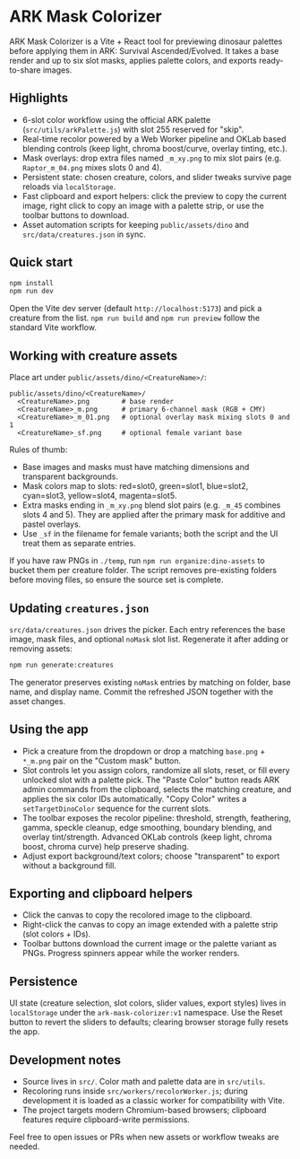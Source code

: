 ﻿# ARK Mask Colorizer

ARK Mask Colorizer is a Vite + React tool for previewing dinosaur palettes before applying them in ARK: Survival Ascended/Evolved. It takes a base render and up to six slot masks, applies palette colors, and exports ready-to-share images.

## Highlights
- 6-slot color workflow using the official ARK palette (`src/utils/arkPalette.js`) with slot 255 reserved for "skip".
- Real-time recolor powered by a Web Worker pipeline and OKLab based blending controls (keep light, chroma boost/curve, overlay tinting, etc.).
- Mask overlays: drop extra files named `_m_xy.png` to mix slot pairs (e.g. `Raptor_m_04.png` mixes slots 0 and 4).
- Persistent state: chosen creature, colors, and slider tweaks survive page reloads via `localStorage`.
- Fast clipboard and export helpers: click the preview to copy the current image, right click to copy an image with a palette strip, or use the toolbar buttons to download.
- Asset automation scripts for keeping `public/assets/dino` and `src/data/creatures.json` in sync.

## Quick start

```sh
npm install
npm run dev
```

Open the Vite dev server (default `http://localhost:5173`) and pick a creature from the list. `npm run build` and `npm run preview` follow the standard Vite workflow.

## Working with creature assets

Place art under `public/assets/dino/<CreatureName>/`:

```
public/assets/dino/<CreatureName>/
  <CreatureName>.png        # base render
  <CreatureName>_m.png      # primary 6-channel mask (RGB + CMY)
  <CreatureName>_m_01.png   # optional overlay mask mixing slots 0 and 1
  <CreatureName>_sf.png     # optional female variant base
```

Rules of thumb:

- Base images and masks must have matching dimensions and transparent backgrounds.
- Mask colors map to slots: red=slot0, green=slot1, blue=slot2, cyan=slot3, yellow=slot4, magenta=slot5.
- Extra masks ending in `_m_xy.png` blend slot pairs (e.g. `_m_45` combines slots 4 and 5). They are applied after the primary mask for additive and pastel overlays.
- Use `_sf` in the filename for female variants; both the script and the UI treat them as separate entries.

If you have raw PNGs in `./temp`, run `npm run organize:dino-assets` to bucket them per creature folder. The script removes pre-existing folders before moving files, so ensure the source set is complete.

## Updating `creatures.json`

`src/data/creatures.json` drives the picker. Each entry references the base image, mask files, and optional `noMask` slot list. Regenerate it after adding or removing assets:

```sh
npm run generate:creatures
```

The generator preserves existing `noMask` entries by matching on folder, base name, and display name. Commit the refreshed JSON together with the asset changes.

## Using the app

- Pick a creature from the dropdown or drop a matching `base.png` + `*_m.png` pair on the "Custom mask" button.
- Slot controls let you assign colors, randomize all slots, reset, or fill every unlocked slot with a palette pick. The "Paste Color" button reads ARK admin commands from the clipboard, selects the matching creature, and applies the six color IDs automatically. "Copy Color" writes a `setTargetDinoColor` sequence for the current slots.
- The toolbar exposes the recolor pipeline: threshold, strength, feathering, gamma, speckle cleanup, edge smoothing, boundary blending, and overlay tint/strength. Advanced OKLab controls (keep light, chroma boost, chroma curve) help preserve shading.
- Adjust export background/text colors; choose "transparent" to export without a background fill.

## Exporting and clipboard helpers

- Click the canvas to copy the recolored image to the clipboard.
- Right-click the canvas to copy an image extended with a palette strip (slot colors + IDs).
- Toolbar buttons download the current image or the palette variant as PNGs. Progress spinners appear while the worker renders.

## Persistence

UI state (creature selection, slot colors, slider values, export styles) lives in `localStorage` under the `ark-mask-colorizer:v1` namespace. Use the Reset button to revert the sliders to defaults; clearing browser storage fully resets the app.

## Development notes

- Source lives in `src/`. Color math and palette data are in `src/utils`.
- Recoloring runs inside `src/workers/recolorWorker.js`; during development it is loaded as a classic worker for compatibility with Vite.
- The project targets modern Chromium-based browsers; clipboard features require clipboard-write permissions.

Feel free to open issues or PRs when new assets or workflow tweaks are needed.

